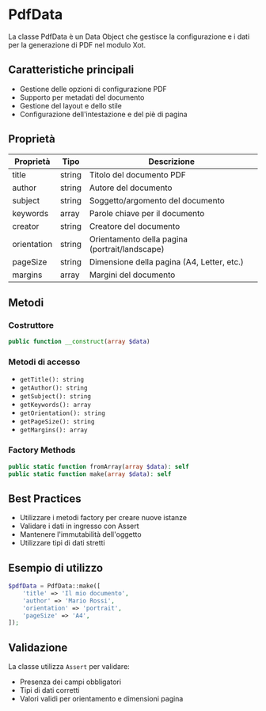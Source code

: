 # PdfData

La classe PdfData è un Data Object che gestisce la configurazione e i dati per la generazione di PDF nel modulo Xot.

## Caratteristiche principali

- Gestione delle opzioni di configurazione PDF
- Supporto per metadati del documento
- Gestione del layout e dello stile
- Configurazione dell'intestazione e del piè di pagina

## Proprietà

| Proprietà | Tipo | Descrizione |
|-----------|------|-------------|
| title | string | Titolo del documento PDF |
| author | string | Autore del documento |
| subject | string | Soggetto/argomento del documento |
| keywords | array | Parole chiave per il documento |
| creator | string | Creatore del documento |
| orientation | string | Orientamento della pagina (portrait/landscape) |
| pageSize | string | Dimensione della pagina (A4, Letter, etc.) |
| margins | array | Margini del documento |

## Metodi

### Costruttore
```php
public function __construct(array $data)
```

### Metodi di accesso
- `getTitle(): string`
- `getAuthor(): string`
- `getSubject(): string`
- `getKeywords(): array`
- `getOrientation(): string`
- `getPageSize(): string`
- `getMargins(): array`

### Factory Methods
```php
public static function fromArray(array $data): self
public static function make(array $data): self
```

## Best Practices

- Utilizzare i metodi factory per creare nuove istanze
- Validare i dati in ingresso con Assert
- Mantenere l'immutabilità dell'oggetto
- Utilizzare tipi di dati stretti

## Esempio di utilizzo

```php
$pdfData = PdfData::make([
    'title' => 'Il mio documento',
    'author' => 'Mario Rossi',
    'orientation' => 'portrait',
    'pageSize' => 'A4',
]);
```

## Validazione

La classe utilizza `Assert` per validare:
- Presenza dei campi obbligatori
- Tipi di dati corretti
- Valori validi per orientamento e dimensioni pagina 